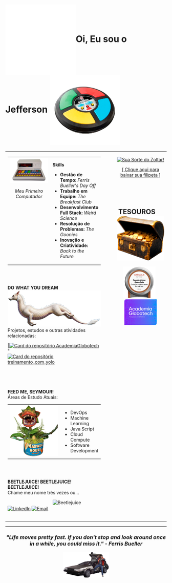 <h1><img src="https://github.com/JeffersonPenPen/jeffersonpenpen/blob/main/assets/Transp.png?raw=true" height="220" valign="middle">Oi, Eu sou o Jefferson  <img src="https://github.com/JeffersonPenPen/jeffersonpenpen/blob/main/assets/Genius.png?raw=true" height="220" valign="middle"> </h1>


     
<table width="100%" border="0" style="border: none; margin: 0; padding: 0;">
<tr valign="top">
<td width="65%" style="padding-right: 30px;">

<table width="100%" border="0" style="border: none;">
<tr valign="top">
<td width="220">
<img src="https://github.com/JeffersonPenPen/jeffersonpenpen/blob/main/assets/Pense%20Bem.png?raw=true" alt="Pense Bem" width="200"/>
<p align="center"><i>Meu Primeiro Computador</i></p>
</td>
<td>
<p><strong>Skills</strong></p>
<ul>
<li><strong>Gestão de Tempo:</strong> <i>Ferris Bueller's Day Off</i></li>
<li><strong>Trabalho em Equipe:</strong> <i>The Breakfast Club</i></li>
<li><strong>Desenvolvimento Full Stack:</strong> <i>Weird Science</i></li>
<li><strong>Resolução de Problemas:</strong> <i>The Goonies</i></li>
<li><strong>Inovação e Criatividade:</strong> <i>Back to the Future</i></li>
</ul>
</td>
</tr>
</table>
<br><br>

   <table width="100%" border="0" style="border: none;">
        <tr valign="top">
            <p><strong>DO WHAT YOU DREAM</strong><img src="https://github.com/JeffersonPenPen/jeffersonpenpen/blob/main/assets/Falkor.png?raw=true" alt="Falkor from The NeverEnding Story" width="400"/><br></strong>
Projetos, estudos e outras atividades relacionadas:</p>
<p>
<a href="https://github.com/JeffersonPenPen/AcademiaGlobotech">|<img src="https://github-readme-stats.vercel.app/api/pin/?username=JeffersonPenPen&repo=AcademiaGlobotech&theme=dark" alt="Card do repositório AcademiaGlobotech"/> </a>"
<a href="https://github.com/JeffersonPenPen/treinamento_com_yolo"> <img src="https://github-readme-stats.vercel.app/api/pin/?username=JeffersonPenPen&repo=treinamento_com_yolo&theme=dark" alt="Card do repositório treinamento_com_yolo" /> </a>
</p>
</td>
</tr>
</table>

<br><br>
<p><strong>FEED ME, SEYMOUR!</strong>
<br>Áreas de Estudo Atuais:</p>
<table width="100%" border="0" style="border: none; margin: 0; padding: 0;">
  <tr valign="top">
    <td width="160">
      <img src="https://github.com/JeffersonPenPen/jeffersonpenpen/blob/main/assets/Audrey.png?raw=true" alt="Audrey II" width="150"/>
    </td>
    <td>
      <ul>
        <li>DevOps</li>
        <li>Machine Learning</li>
        <li>Java Script</li>
        <li>Cloud Compute</li>
        <li>Software Development</li>
      </ul>
    </td>
  </tr>
</table>

<br><br>

<p><strong>BEETLEJUICE! BEETLEJUICE! BEETLEJUICE!</strong><br>
Chame meu nome três vezes ou...</p>
   <table width="100%" border="0" style="border: none;">
        <tr valign="top">
          <p><img src="https://i.ibb.co/5hRRvH0x/bettleverde.png" alt="Beetlejuice" valign="middle" align="right" width="150"/><br>
              <a href="URL_DO_SEU_LINKEDIN" target="blank"><img align="center" src="https://raw.githubusercontent.com/rahuldkjain/github-profile-readme-generator/master/src/images/icons/Social/linked-in-alt.svg" alt="LinkedIn" height="30" width="40" /></a>
              <a href="mailto:SEU_EMAIL@gmail.com" target="blank"><img align="center" src="https://simpleicons.org/icons/gmail.svg" alt="Email" height="30" width="40" /></a>
            </p>
                  </tr>
      </table>



  <td width="35%" style="padding-left: 20px;">
  <p align="center">
    <a href="https://github.com/jeffersonpenpen/jeffersonpenpen/blob/main/zoltar/locked.md">
      <img src="https://zoltar-ouheo752a-jeffersonpenpens-projects.vercel.app/api/quote" alt="Sua Sorte do Zoltar!" width="600">
    </a>
  </p>
  <p align="center">
    <a href="https://zoltar-ouheo752a-jeffersonpenpens-projects.vercel.app/api/download-quote">[ Clique aqui para baixar sua filipeta ]</a>
  </p>
      <br><br><br>
      <div align="center">
        <p valign="middle"><h2><strong>TESOUROS</strong> &nbsp;&nbsp;&nbsp; <img src="https://github.com/JeffersonPenPen/jeffersonpenpen/blob/main/assets/bau.png?raw=true" alt="Goonies Treasure" valign="middle" height="140"/></h2>
        <img src="https://github.com/JeffersonPenPen/jeffersonpenpen/blob/main/assets/OCI.png?raw=true" alt="Oracle Cloud Infrastructure Foundations Associate 2025" height="100"/>&nbsp;&nbsp;
        <img src="https://github.com/JeffersonPenPen/jeffersonpenpen/blob/main/assets/Academia.png?raw=true" alt="Academia Globotech" height="80"/></p>
      </div>
    </td>
  </tr>
</table>

<hr>

<div align="center">
  <h3><i>"Life moves pretty fast. If you don't stop and look around once in a while, you could miss it." - Ferris Bueller</i></h3>
  <img src="https://github.com/JeffersonPenPen/jeffersonpenpen/blob/main/assets/Delorean.png?raw=true" alt="DeLorean" height="80"/>
  <br><br>
</div>